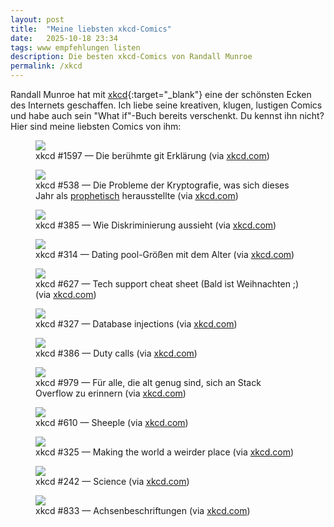 ```yaml
---
layout: post
title:  "Meine liebsten xkcd-Comics"
date:   2025-10-18 23:34
tags: www empfehlungen listen
description: Die besten xkcd-Comics von Randall Munroe
permalink: /xkcd
---
```


Randall Munroe hat mit [xkcd](https://xkcd.com){:target="_blank"} eine der schönsten Ecken des Internets geschaffen. Ich liebe seine kreativen, klugen, lustigen Comics und habe auch sein "What if"-Buch bereits verschenkt. Du kennst ihn nicht? Hier sind meine liebsten Comics von ihm:

<!--[![xkcd #538](https://imgs.xkcd.com/comics/security.png)](https://xkcd.com/538/)-->



<figure>
  <a href="https://xkcd.com/1597/" target="_blank">
    <img src="https://imgs.xkcd.com/comics/git.png">
  </a>
  <figcaption>
    xkcd #1597 — Die berühmte git Erklärung (via <a href="https://xkcd.com/1597/" target="_blank">xkcd.com</a>)
  </figcaption>
</figure>

<figure>
  <a href="https://xkcd.com/538" target="_blank">
    <img src="https://imgs.xkcd.com/comics/security.png">
  </a>
  <figcaption>
    xkcd #538 — Die Probleme der Kryptografie, was sich dieses Jahr als <a href="https://www.theguardian.com/us-news/2025/may/24/crypto-investor-tortue-kidnapping-new-york" target="_blank">prophetisch</a> herausstellte (via <a href="https://xkcd.com/538" target="_blank">xkcd.com</a>)
  </figcaption>
</figure>

<figure>
  <a href="https://xkcd.com/385" target="_blank">
    <img src="https://imgs.xkcd.com/comics/how_it_works.png">
  </a>
  <figcaption>
    xkcd #385 — Wie Diskriminierung aussieht (via <a href="https://xkcd.com/385" target="_blank">xkcd.com</a>)
  </figcaption>
</figure>


<figure>
  <a href="https://xkcd.com/314" target="_blank">
    <img src="https://imgs.xkcd.com/comics/dating_pools.png">
  </a>
  <figcaption>
    xkcd #314 — Dating pool-Größen mit dem Alter (via <a href="https://xkcd.com/314" target="_blank">xkcd.com</a>)
  </figcaption>
</figure>

<figure>
  <a href="https://xkcd.com/627" target="_blank">
    <img src="https://imgs.xkcd.com/comics/tech_support_cheat_sheet.png">
  </a>
  <figcaption>
    xkcd #627 — Tech support cheat sheet (Bald ist Weihnachten ;) (via <a href="https://xkcd.com/627" target="_blank">xkcd.com</a>)
  </figcaption>
</figure>

<figure>
  <a href="https://xkcd.com/327" target="_blank">
    <img src="https://imgs.xkcd.com/comics/exploits_of_a_mom.png">
  </a>
  <figcaption>
    xkcd #327 — Database injections (via <a href="https://xkcd.com/327" target="_blank">xkcd.com</a>)
  </figcaption>
</figure>


<figure>
  <a href="https://xkcd.com/386" target="_blank">
    <img src="https://imgs.xkcd.com/comics/duty_calls.png">
  </a>
  <figcaption>
    xkcd #386 — Duty calls (via <a href="https://xkcd.com/386" target="_blank">xkcd.com</a>)
  </figcaption>
</figure>
 

<figure>
  <a href="https://xkcd.com/979" target="_blank">
    <img src="https://imgs.xkcd.com/comics/wisdom_of_the_ancients.png">
  </a>
  <figcaption>
    xkcd #979 — Für alle, die alt genug sind, sich an Stack Overflow zu erinnern (via <a href="https://xkcd.com/979" target="_blank">xkcd.com</a>)
  </figcaption>
</figure>


<figure>
  <a href="https://xkcd.com/610" target="_blank">
    <img src="https://imgs.xkcd.com/comics/sheeple.png">
  </a>
  <figcaption>
    xkcd #610 — Sheeple (via <a href="https://xkcd.com/610" target="_blank">xkcd.com</a>)
  </figcaption>
</figure>


<figure>
  <a href="https://xkcd.com/325" target="_blank">
    <img src="https://imgs.xkcd.com/comics/a-minus-minus.png">
  </a>
  <figcaption>
    xkcd #325 — Making the world a weirder place (via <a href="https://xkcd.com/325" target="_blank">xkcd.com</a>)
  </figcaption>
</figure>




<figure>
  <a href="https://xkcd.com/242" target="_blank">
    <img src="https://imgs.xkcd.com/comics/the_difference.png">
  </a>
  <figcaption>
    xkcd #242 — Science (via <a href="https://xkcd.com/242" target="_blank">xkcd.com</a>)
  </figcaption>
</figure>


<figure>
  <a href="https://xkcd.com/833" target="_blank">
    <img src="https://imgs.xkcd.com/comics/convincing.png">
  </a>
  <figcaption>
    xkcd #833 — Achsenbeschriftungen (via <a href="https://xkcd.com/833" target="_blank">xkcd.com</a>)
  </figcaption>
</figure>


 